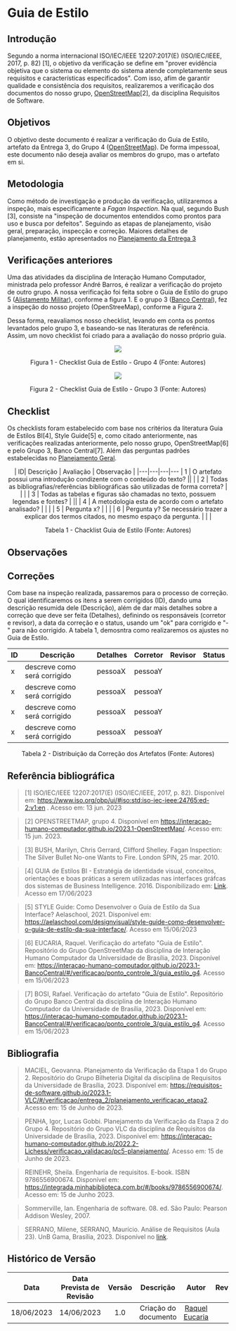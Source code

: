 # Guia de Estilo
## Introdução

Segundo a norma internacional ISO/IEC/IEEE 12207:2017(E) (ISO/IEC/IEEE, 2017, p. 82) [1], o objetivo da verificação se define em "prover evidência objetiva que o sistema ou elemento do sistema atende completamente seus requisitos e características especificados". Com isso, afim de garantir qualidade e consistência dos requisitos, realizaremos a verificação dos documentos do nosso grupo, [OpenStreetMap](https://interacao-humano-computador.github.io/2023.1-OpenStreetMap/)[2], da disciplina Requisitos de Software.

## Objetivos
O objetivo deste documento é realizar a verificação do Guia de Estilo, artefato da Entrega 3, do Grupo 4 ([OpenStreetMap](https://requisitos-de-software.github.io/2023.1-Caesb/)). De forma impessoal, este documento não deseja avaliar os membros do grupo, mas o artefato em si.


## Metodologia
Como método de investigação e produção da verificação, utilizaremos a inspeção, mais especificamente a _Fagan Inspection_. Na qual, segundo Bush [3], consiste na "inspeção de documentos entendidos como prontos para uso e busca por defeitos". Seguindo as etapas de planejamento, visão geral, preparação, inspecção e correção. Maiores detalhes de planejamento, estão apresentados no [Planejamento da Entrega 3](./0planejamento.md)

<div id="artefatos"></div>

## Verificações anteriores
Uma das atividades da disciplina de Interação Humano Computador, ministrada pelo professor André Barros, é realizar a verificação do projeto de outro grupo. A nossa verificação foi feita sobre o Guia de Estilo do grupo 5 ([Alistamento Militar](https://interacao-humano-computador.github.io/2023.1-OpenStreetMap/Verificacao/grupo5/ponto3/)), conforme a figura 1. E o grupo 3 ([Banco Central](https://interacao-humano-computador.github.io/2023.1-BancoCentral/#/verificacao/ponto_controle_3/guia_estilo_g4)), fez a inspeção do nosso projeto (OpenStreeMap), conforme a Figura 2. 

Dessa forma, reavaliamos nosso checklist, levando em conta os pontos levantados pelo grupo 3, e baseando-se nas literaturas de referência. Assim, um novo checklist foi criado para a avaliação do nosso próprio guia.

<center>
<img src="../../assets/img/guiaG4.png"></img>

<p>Figura 1 - Checklist Guia de Estilo - Grupo 4 (Fonte: Autores)</p>
</center>

<center>
<img src="../../assets/img/guiaG3.png"></img>

<p>Figura 2 - Checklist Guia de Estilo - Grupo 3 (Fonte: Autores)</p>
</center>


## Checklist
<!-- LIVRO BASE PARA CRIAÇÃO DAS PERGUNTAS -->
Os checklists foram estabelecido com base nos critérios da literatura Guia de Estilos BI[4], Style Guide[5] e, como citado anteriormente, nas verificações realizadas anteriormente, pelo nosso grupo, OpenStreetMap[6] e pelo Grupo 3, Banco Central[7]. Além das perguntas padrões estabelecidas no [Planejamento Geral](../0planejamento-geral.md).

<center>
<!-- ADICIONAR O CHECKLIST OU OS CHECKLISTS DA ENTREGA REFERENTE -->
| ID| Descrição | Avaliação | Observação |
|---|---|---|---
| 1 | O artefato possui uma introdução condizente com o conteúdo do texto? || |
| 2 | Todas as bibliografias/referências bibliográficas são utilizadas de forma correta? |  |  |
| 3 | Todas as tabelas e figuras são chamadas no texto, possuem legendas e fontes? |  ||
| 4 | A metodologia esta de acordo com o artefato analisado? |  | |
| 5 | Pergunta x? |  |  |
| 6 | Pergunta y? Se necessário trazer a explicar dos termos citados, no mesmo espaço da pergunta. |  |  |

<p>Tabela 1 - Chacklist Guia de Estilo (Fonte: Autores)</p>
</center>

## Observações

## Correções
Com base na inspeção realizada, passaremos para o processo de correção. O qual identificaremos os itens a serem corrigidos (ID), dando uma descrição resumida dele (Descrição), além de dar mais detalhes sobre a correção que deve ser feita (Detalhes), definindo os responsáveis (corretor e revisor), a data da correção e o status, usando um "ok" para corrigido e "-" para não corrigido. A tabela 1, demosntra como realizaremos os ajustes no Guia de Estilo.

<center>

|ID |Descrição |Detalhes |Corretor|Revisor|Status|
|-------|------|------|---------|---|--|
|x | descreve como será corrigido |pessoaX      | pessoaY |||
|x | descreve como será corrigido |pessoaX      | pessoaY |||
|x | descreve como será corrigido |pessoaX      | pessoaY |||
|x | descreve como será corrigido |pessoaX      | pessoaY |||


<p>Tabela 2 - Distribuição da Correção dos Artefatos (Fonte: Autores)</p>
</center>


## Referência bibliográfica

> [1] ISO/IEC/IEEE 12207:2017(E) (ISO/IEC/IEEE, 2017, p. 82). Disponível em: https://www.iso.org/obp/ui/#iso:std:iso-iec-ieee:24765:ed-2:v1:en . Acesso em: 13 jun. 2023

> [2] OPENSTREETMAP, grupo 4. Disponível em https://interacao-humano-computador.github.io/2023.1-OpenStreetMap/. Acesso em: 15 jun. 2023.

> [3] BUSH, Marilyn, Chris Gerrard, Clifford Shelley. Fagan Inspection: The Silver Bullet No-one Wants to Fire. London SPIN, 25 mar. 2010.

> [4] GUIA de Estilos BI - Estratégia de identidade visual, conceitos, orientações e boas práticas a serem utilizadas nas interfaces gráfcas dos sistemas de Business Intelligence. 2016. Disponibilizado em: [Link](../assets/referencias/GuiAEstilos_BI.pdf). Acesso em 17/06/2023

> [5] STYLE Guide: Como Desenvolver o Guia de Estilo da Sua Interface? Aelaschool, 2021. Disponível em: https://aelaschool.com/designvisual/style-guide-como-desenvolver-o-guia-de-estilo-da-sua-interface/. Acesso em 15/06/2023

> [6] EUCARIA, Raquel. Verificação do artefato "Guia de Estilo". Repositório do Grupo OpenStreetMap da disciplina de Interação Humano Computador da Universidade de Brasília, 2023. Disponível em: https://interacao-humano-computador.github.io/2023.1-BancoCentral/#/verificacao/ponto_controle_3/guia_estilo_g4. Acesso em 15/06/2023

> [7] BOSI, Rafael. Verificação do artefato "Guia de Estilo". Repositório do Grupo Banco Central da disciplina de Interação Humano Computador da Universidade de Brasília, 2023. Disponível em: https://interacao-humano-computador.github.io/2023.1-BancoCentral/#/verificacao/ponto_controle_3/guia_estilo_g4. Acesso em 15/06/2023


## Bibliografia
> MACIEL, Geovanna. Planejamento da Verificação da Etapa 1 do Grupo 2. Repositório do Grupo Bilheteria Digital da disciplina de Requisitos da Universidade de Brasília, 2023. Disponível em: <https://requisitos-de-software.github.io/2023.1-VLC/#/verificacao/entrega_2/planejamento_verificacao_etapa2>. Acesso em: 15 de Junho de 2023.

> PENHA, Igor, Lucas Gobbi. Planejamento da Verificação da Etapa 2 do Grupo 4. Repositório do Grupo VLC da disciplina de Requisitos da Universidade de Brasília, 2023. Disponível em: <https://interacao-humano-computador.github.io/2022.2-Lichess/verificacao_validacao/pc5-planejamento/>. Acesso em: 15 de Junho de 2023.

> REINEHR, Sheila. Engenharia de requisitos. E-book. ISBN 9786556900674. Disponível em: https://integrada.minhabiblioteca.com.br/#/books/9786556900674/. Acesso em: 15 de Junho 2023.

> Sommerville, Ian. Engenharia de software. 08. ed. São Paulo: Pearson Addison Wesley, 2007.

> SERRANO, Milene, SERRANO, Maurício. Análise de Requisitos (Aula 23). UnB Gama, Brasília, 2023. Disponível no [link](../assets/referencias/Requisitos%20-%20Aula%20023.pdf).

## Histórico de Versão
|    Data    | Data Prevista de Revisão | Versão |      Descrição       |                                 Autor                                  |               Revisor               |
| :--------: | :----------------------: | :----: | :------------------: | :--------------------------------------------------------------------: | :---------------------------------: |
| 18/06/2023 |        14/06/2023        |  1.0   | Criação do documento |  [Raquel Eucaria](https://github.com/raqueleucaria) |  |